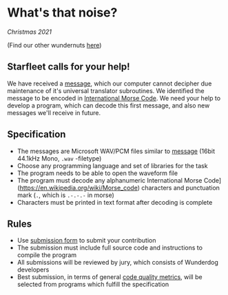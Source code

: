 # What's that noise?

*Christmas 2021*

(Find our other wundernuts [here](https://github.com/wunderdogsw/wunderpahkinas))

## Starfleet calls for your help!

We have received a [message](./message.wav), which our computer cannot decipher due maintenance of it's universal translator subroutines. We identified the message to be encoded in [International Morse Code](https://en.wikipedia.org/wiki/Morse_code). We need your help to develop a program, which can decode this first message, and also new messages we'll receive in future.

## Specification

* The messages are Microsoft WAV/PCM files similar to [message](./message.wav) (16bit 44.1kHz Mono, `.wav` -filetype)
* Choose any programming language and set of libraries for the task
* The program needs to be able to open the waveform file
* The program must decode any alphanumeric International Morse Code](https://en.wikipedia.org/wiki/Morse_code) characters and punctuation mark (`.`, which is `.-.-.-` in morse)
* Characters must be printed in text format after decoding is complete

## Rules

* Use [submission form](https://www.wunderdog.fi/) to submit your contribution
* The submission must include full source code and instructions to compile the program
* All submissions will be reviewed by jury, which consists of Wunderdog developers
* Best submission, in terms of general [code quality metrics](https://blog.cloudboost.io/code-quality-metrics-67dc861ac139), will be selected from programs which fulfill the specification
